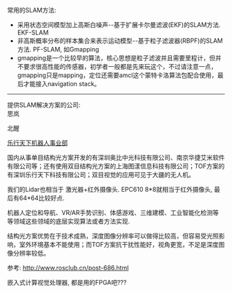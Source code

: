 常用的SLAM方法:

* 采用状态空间模型加上高斯白噪声--基于扩展卡尔曼滤波\(EKF\)的SLAM方法.   EKF-SLAM
* 非高斯概率分布的样本集合来表示运动模型--基于粒子滤波器\(RBPF\)的SLAM方法.  PF-SLAM, 如Gmapping
* gmapping是一个比较早的算法，核心思想是粒子滤波并且需要里程计，但并不要求很高性能的传感器，初学者一般都是先来玩这个，不过请注意一点，gmapping只是mapping，定位还需要amcl这个蒙特卡洛算法包配合使用，最后才能接入navigation stack。

---

提供SLAM解决方案的公司:  
思岚

北醒

[乐行天下机器人事业部](https://robot.imscv.com/)

国内从事单目结构光方案开发的有深圳奥比中光科技有限公司、南京华捷艾米软件有限公司等；还有使用双目结构光方案的上海图漾信息科技有限公司；TOF方案的有深圳乐行天下科技有限公司；双目视觉的应用可见于大疆的无人机。

我们的Lidar也相当于 激光器+红外摄像头. EPC610 8\*8就相当于红外摄像头, 最后有64\*64比较好点.

机器人定位和导航、VR/AR手势识别、体感游戏、三维建模、工业智能化检测等等领域这些领域的底层实现算法或者方法实现.

结构光方案优势在于技术成熟，深度图像分辨率可以做得比较高，但容易受光照影响，室外环境基本不能使用；而TOF方案抗干扰性能好，视角更宽，不足是深度图像分辨率较低。

参考: http://www.rosclub.cn/post-686.html

嵌入式计算视觉处理器, 都是用的FPGA吧???



